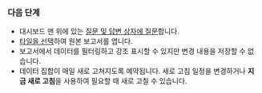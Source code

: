 ### <a name="what-now"></a>다음 단계
* 대시보드 맨 위에 있는 [질문 및 답변 상자에 질문](../consumer/end-user-q-and-a.md)합니다.
* [타일을 선택](../consumer/end-user-tiles.md)하여 원본 보고서를 엽니다.
* 보고서에서 데이터를 필터링하고 강조 표시할 수 있지만 변경 내용을 저장할 수 없습니다.
* 데이터 집합이 매일 새로 고쳐지도록 예약됩니다. 새로 고침 일정을 변경하거나 **지금 새로 고침**을 사용하여 필요할 때 새로 고칠 수 있습니다.

